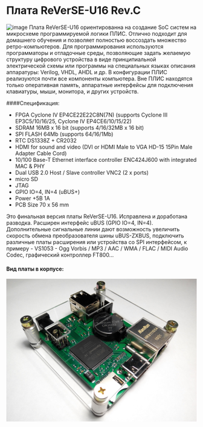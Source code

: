 # Плата ReVerSE-U16 Rev.C

![image](images/u16c_brd.jpg)
Плата ReVerSE-U16 ориентированна на создание SoC систем на микросхеме программируемой логики ПЛИС. Отлично подходит для домашнего обучения и позволяет полностью воссоздать множество ретро-компьютеров.
Для программирования используются программаторы и отладочные среды, позволяющие задать желаемую структуру цифрового устройства в виде принципиальной электрической схемы или программы на специальных языках описания аппаратуры: Verilog, VHDL, AHDL и др. В конфигурации ПЛИС реализуются почти все компоненты компьютера. Вне ПЛИС находятся только оперативная память, аппаратные интерфейсы для подключения клавиатуры, мыши, монитора, и других устройств.

####Спецификация:
- FPGA Cyclone IV EP4CE22E22C8N(7N) (supports Cyclone III EP3C5/10/16/25, Cyclone IV EP4CE6/10/15/22)
- SDRAM 16MB x 16 bit (supports 4/16/32MB x 16 bit)
- SPI FLASH 64Mb (supports 64/16/1Mb)
- RTC DS1338Z + CR2032
- HDMI for sound and video (DVI or HDMI Male to VGA HD-15 15Pin Male Adapter Cable Cord)
- 10/100 Base-T Ethernet interface controller ENC424J600 with integrated MAC & PHY
- Dual USB 2.0 Host / Slave controller VNC2 (2 x ports)
- micro SD
- JTAG
- GPIO IO=4, IN=4 (uBUS+)
- Power +5В 1A
- PCB Size 70 х 56 mm

Это финальная версия платы ReVerSE-U16. Исправлена и доработана разводка. Расширен интерфейс uBUS (GPIO IO=4, IN=4). Дополнительные сигнальные линии дают возможность увеличить скорость обмена преобразователя шины uBUS-ZXBUS, подключить различные платы расширения или устройства со SPI интерфейсом, к примеру - VS1053 - Ogg Vorbis / MP3 / AAC / WMA / FLAC / MIDI Audio Codec, графический контроллер FT800...

#### Вид платы в корпусе:
![image](images/u16c_brd_box.jpg)

